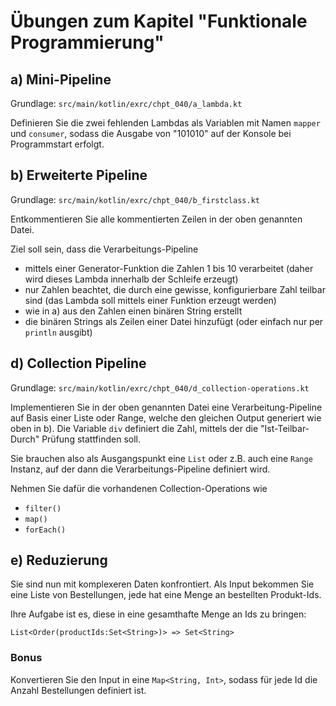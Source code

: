 # Übungen zum Kapitel "Funktionale Programmierung"

## a) Mini-Pipeline

Grundlage: `src/main/kotlin/exrc/chpt_040/a_lambda.kt`

Definieren Sie die zwei fehlenden Lambdas als Variablen mit Namen `mapper` und `consumer`, sodass die Ausgabe von
"101010" auf der Konsole bei Programmstart erfolgt.

## b) Erweiterte Pipeline

Grundlage: `src/main/kotlin/exrc/chpt_040/b_firstclass.kt`

Entkommentieren Sie alle kommentierten Zeilen in der oben genannten Datei.

Ziel soll sein, dass die Verarbeitungs-Pipeline

* mittels einer Generator-Funktion die Zahlen 1 bis 10 verarbeitet (daher wird dieses Lambda innerhalb der Schleife
  erzeugt)
* nur Zahlen beachtet, die durch eine gewisse, konfigurierbare Zahl teilbar sind (das Lambda soll mittels
  einer Funktion erzeugt werden)
* wie in a) aus den Zahlen einen binären String erstellt
* die binären Strings als Zeilen einer Datei hinzufügt (oder einfach nur per `println` ausgibt)

## d) Collection Pipeline

Grundlage: `src/main/kotlin/exrc/chpt_040/d_collection-operations.kt`

Implementieren Sie in der oben genannten Datei eine Verarbeitung-Pipeline auf Basis einer
Liste oder Range, welche den gleichen Output generiert wie oben in b). Die Variable `div` definiert die Zahl,
mittels der die "Ist-Teilbar-Durch" Prüfung stattfinden soll.

Sie brauchen also als Ausgangspunkt eine `List` oder z.B. auch eine `Range` Instanz, auf der dann die
Verarbeitungs-Pipeline definiert wird.

Nehmen Sie dafür die vorhandenen Collection-Operations wie

* `filter()`
* `map()`
* `forEach()`

## e) Reduzierung

Sie sind nun mit komplexeren Daten konfrontiert. Als Input bekommen Sie eine Liste von Bestellungen, jede hat
eine Menge an bestellten Produkt-Ids.

Ihre Aufgabe ist es, diese in eine gesamthafte Menge an Ids zu bringen:

`List<Order(productIds:Set<String>)> => Set<String>`

### Bonus

Konvertieren Sie den Input in eine `Map<String, Int>`, sodass für jede Id die Anzahl Bestellungen
definiert ist.